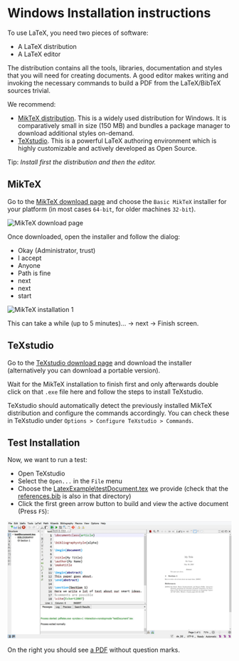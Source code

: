 # Windows Installation instructions

To use LaTeX, you need two pieces of software:

* A LaTeX distribution
* A LaTeX editor

The distribution contains all the tools, libraries, documentation and styles
that you will need for creating documents. A good editor makes writing and invoking
the necessary commands to build a PDF from the LaTeX/BibTeX sources trivial.

We recommend:

* [MikTeX distribution](http://miktex.org/). This is a widely used distribution for Windows. It is comparatively small in size (150 MB) and bundles a package manager to download additional styles on-demand.
* [TeXstudio](https://www.texstudio.org/). This is a powerful LaTeX authoring environment which is highly customizable and actively developed as Open Source.

Tip: *Install first the distribution and then the editor.*

## MikTeX

Go to the [MikTeX download page](http://miktex.org) and choose the `Basic
MikTeX` installer for your platform (in most cases `64-bit`, for older machines
`32-bit`).

![MikTeX download page](https://raw.githubusercontent.com/UB-Mannheim/ubma-screenshots/master/sci-work/windows/miktex-website.png)

Once downloaded, open the installer and follow the dialog:

- Okay (Administrator, trust)
- I accept
- Anyone
- Path is fine
- next
- next
- start

![MikTeX installation 1](https://raw.githubusercontent.com/UB-Mannheim/ubma-screenshots/master/sci-work/windows/miktex-install.png)

This can take a while (up to 5 minutes)… -> next -> Finish screen.

## TeXstudio

Go to the [TeXstudio download page](https://www.texstudio.org/#download)
and download the installer (alternatively you can download a portable version).

Wait for the MikTeX installation to finish first and only afterwards double click on that `.exe` file here and follow the steps to install TeXstudio.

TeXstudio should automatically detect the previously installed MikTeX distribution and configure the commands accordingly. You can check these in TeXstudio under `Options > Configure TeXstudio > Commands`.

## Test Installation

Now, we want to run a test:

- Open TeXstudio
- Select the `Open...` in the `File` menu
- Choose the [LatexExample\testDocument.tex](./LatexExample/testDocument.tex)
  we provide (check that the [references.bib](./LatexExample/references.bib) is also in that directory)
- Click the first green arrow button to build and view the active document (Press `F5`):

![TeXnicCenter exec](https://raw.githubusercontent.com/UB-Mannheim/ubma-screenshots/master/sci-work/windows/texstudio-build-and-view.jpg)

On the right you should see [a PDF](./LatexExample/goal.pdf) without question marks.
